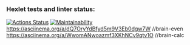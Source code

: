 ### Hexlet tests and linter status:
[![Actions Status](https://github.com/Mishakardavskiy/php-project-45/actions/workflows/hexlet-check.yml/badge.svg)](https://github.com/Mishakardavskiy/php-project-45/actions)
[![Maintainability](https://api.codeclimate.com/v1/badges/cc0e48a42d0f02a1193c/maintainability)](https://codeclimate.com/github/Mishakardavskiy/php-project-45/maintainability)
https://asciinema.org/a/dQ7OryYdBfyd5m9V3Eb0dgw7W //brain-even
https://asciinema.org/a/WwomANwoazmf3XKhNCv9qtv1O //brain-calc

